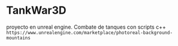 # TankWar3D
proyecto en unreal engine. Combate de tanques con scripts c++
``
https://www.unrealengine.com/marketplace/photoreal-background-mountains
``
